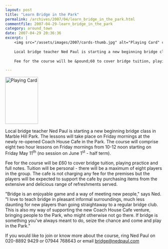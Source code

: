 ```yaml
---
layout: post
title: "Learn Bridge in the Park"
permalink: /archives/2007/04/learn_bridge_in_the_park.html
commentfile: 2007-04-29-learn_bridge_in_the_park
category: around_town
date: 2007-04-29 20:36:36
excerpt: |
    <img src="/assets/images/2007/cards-thumb.jpg" alt="Playing Card" class="photo right" height="150" width="105">
    
    Local bridge teacher Ned Paul is starting a new beginning bridge class in Marble Hill Park. The lessons will take place on Friday mornings at the newly re-opened Coach House Cafe in the Park.  The course will comprise eight two hour lessons on Friday mornings from 10-12 noon starting on Friday May 11<sup>th</sup> (no session on June 1<sup>st</sup> - half term).
    
    Fee for the course will be &pound;60 to cover bridge tuition, playing practice and full notes.  Tuition will be personal - there will be a maximum of eight players in the group. The cafe is not charging any fee for the premises but the players will be expected to support the cafe by purchasing items from the extensive and delicious range of refreshments served.

---
```


<img src="/assets/images/2007/cards-thumb.jpg" alt="Playing Card" class="photo right" height="150" width="105">

Local bridge teacher Ned Paul is starting a new beginning bridge class in Marble Hill Park. The lessons will take place on Friday mornings at the newly re-opened Coach House Cafe in the Park. The course will comprise eight two hour lessons on Friday mornings from 10-12 noon starting on Friday May 11<sup>th</sup> (no session on June 1<sup>st</sup> - half term).

Fee for the course will be £60 to cover bridge tuition, playing practice and full notes. Tuition will be personal - there will be a maximum of eight players in the group. The cafe is not charging any fee for the premises but the players will be expected to support the cafe by purchasing items from the extensive and delicious range of refreshments served.

"Bridge is an enjoyable game and a way of meeting new people," says Ned. "I love to teach bridge in pleasant informal surroundings, much less daunting for new players than going straightaway to a regular bridge club. This is also my way of supporting the new Coach House Cafe venture, bringing people to the Park, who might otherwise not go there. If bridge is something you've always meant to do, seize the chance and come and play in the Park."

If you would like to join or know more about the course, ring Ned Paul on 020-8892 9429 or 07944 768643 or email <bridge@nedpaul.com>
